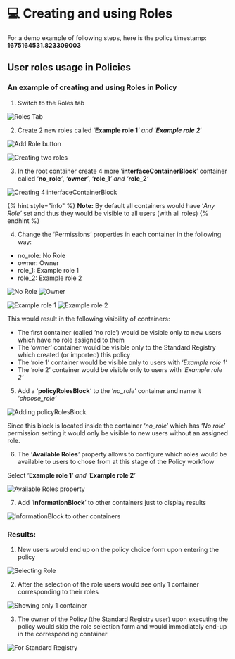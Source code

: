 # 💻 Creating and using Roles

For a demo example of following steps, here is the policy timestamp: **1675164531.823309003**

## **User roles usage in Policies**

### **An example of creating and using Roles in Policy**

1. Switch to the Roles tab

![Roles Tab](<../../../../.gitbook/assets/0 (1).png>)

2. Create 2 new roles called ‘**Example role 1**_’ and_ ‘_**Example role 2**_’

![Add Role button](<../../../../.gitbook/assets/1 (7).png>)

![Creating two roles](<../../../../.gitbook/assets/2 (9).png>)

3. In the root container create 4 more ’**interfaceContainerBlock**_’_ container called ‘**no\_role**_’_, ‘**owner**_’_, ‘**role\_1**_’ and ‘_**role\_2**_’_

![Creating 4 interfaceContainerBlock](<../../../../.gitbook/assets/3 (7).png>)

{% hint style="info" %}
**Note:** By default all containers would have ‘_Any Role’_ set and thus they would be visible to all users (with all roles)
{% endhint %}

4. Change the ‘Permissions’ properties in each container in the following way:

* no\_role: No Role
* owner: Owner
* role\_1: Example role 1
* role\_2: Example role 2

![No Role](<../../../../.gitbook/assets/4 (5).png>) ![Owner](<../../../../.gitbook/assets/5 (7).png>)

![Example role 1](<../../../../.gitbook/assets/6 (6).png>) ![Example role 2](<../../../../.gitbook/assets/7 (7).png>)

This would result in the following visibility of containers:

* The first container (called ’no role’) would be visible only to new users which have no role assigned to them
* The ‘owner’ container would be visible only to the Standard Registry which created (or imported) this policy
* The ‘role 1’ container would be visible only to users with ‘_Example role 1’_
* The ‘role 2’ container would be visible only to users with ‘_Example role 2’_

5. Add a ‘**policyRolesBlock**_’_ to the ‘_no\_role’_ container and name it ‘_choose\_role’_

![Adding policyRolesBlock](<../../../../.gitbook/assets/8 (6).png>)

Since this block is located inside the container ‘_no\_role_’ which has ‘_No role_’ permission setting it would only be visible to new users without an assigned role.

6. The ‘**Available Roles**_’_ property allows to configure which roles would be available to users to chose from at this stage of the Policy workflow

Select ‘**Example role 1**_’ and_ ‘**Example role 2**_’_

![Available Roles property](<../../../../.gitbook/assets/9 (5).png>)

7. Add ‘**informationBlock**’ to other containers just to display results

![InformationBlock to other containers](<../../../../.gitbook/assets/10 (7).png>)

### **Results**:

1. New users would end up on the policy choice form upon entering the policy

![Selecting Role](<../../../../.gitbook/assets/11 (1) (2).png>)

2. After the selection of the role users would see only 1 container corresponding to their roles

![Showing only 1 container](<../../../../.gitbook/assets/12 (1) (2).png>)

3. The owner of the Policy (the Standard Registry user) upon executing the policy would skip the role selection form and would immediately end-up in the corresponding container

![For Standard Registry](<../../../../.gitbook/assets/13 (1) (1).png>)
